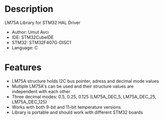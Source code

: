 # Description
LM75A Library for STM32 HAL Driver
* Author: Umut Avcı
* IDE: STM32CubeIDE
* STM32: STM32F407G-DISC1
* Language: C

# Features
* LM75A structure holds I2C bus pointer, adress and decimal mode values
* Multiple LM75A's can be used and their structure values are independent with each other
* Three decimal modes: 0.5, 0.25, 0.125 (LM75A_DEC_5, LM75A_DEC_25, LM75A_DEC_125)
* Works with both 9-bit and 11-bit temperature versions
* Library is portable and should work with different STM32 boards

